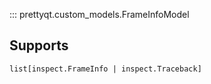 ::: prettyqt.custom_models.FrameInfoModel

## Supports

`list[inspect.FrameInfo | inspect.Traceback]`
